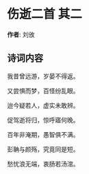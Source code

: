 # 伤逝二首  其二

**作者**: 刘攽

## 诗词内容

我昔曾远游，岁晏不得返。

又尝惧而梦，百怪纷乱眼。

迨今疑若人，虚实未敢辨。

促驾逝将归，惊呼寤何晚。

百年非淹期，愚智俱不满。

彭聃与颜殇，究竟同是短。

愁忧浪无端，衷肠若汤涫。

